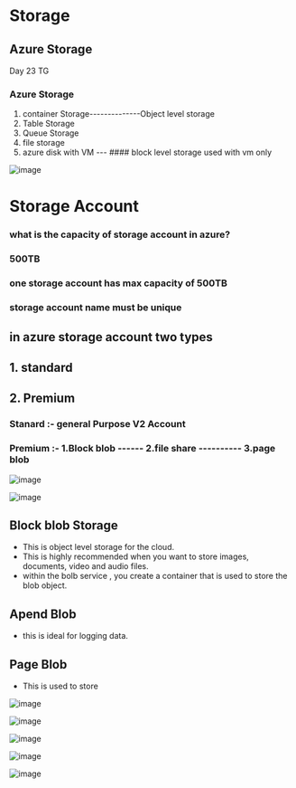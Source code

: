 # Storage 
## Azure Storage
Day 23 TG

### Azure Storage
1. container Storage--------------Object level storage
2. Table Storage
3. Queue Storage
4. file storage
5. azure disk with VM --- #### block level storage used with vm only


![image](https://github.com/user-attachments/assets/ae6e0f68-28dc-4b16-962f-6a3646590f64)


# Storage Account
### what is the capacity of storage account in azure?
### 500TB
### one storage account has max capacity of 500TB 
>>
### storage account name must be unique

## in azure storage account two types
## 1. standard
## 2. Premium 


### Stanard :- general Purpose V2 Account 
### Premium :- 1.Block blob  ------     2.file share     ----------  3.page blob

![image](https://github.com/user-attachments/assets/b6f07d3c-0626-468b-9f9c-50d26aac1dfa)

![image](https://github.com/user-attachments/assets/78a2fb62-6f0e-461b-ac90-7394ec8004bd)

## Block blob Storage
- This is object level storage for the cloud.
- This is highly recommended when you want to store images, documents, video and audio files.
- within the bolb service , you create a container that is used to store the blob object.


## Apend Blob
- this is ideal for logging data.

## Page Blob
- This is used to store 

![image](https://github.com/user-attachments/assets/45f0f0b6-baf3-4aae-adc1-5a06b7ba9b69)

![image](https://github.com/user-attachments/assets/9723a436-e6ee-4e84-8ba7-d6480b8700ed)




![image](https://github.com/user-attachments/assets/17e711c9-4fdf-4915-b76f-6cf03ab1db08)

![image](https://github.com/user-attachments/assets/d4378a31-0853-4588-9fec-d476c13771a6)


![image](https://github.com/user-attachments/assets/c3af629b-fbea-4f75-ad59-c5d1330c66b3)












